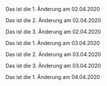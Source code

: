 Das ist die 1. Änderung am 02.04.2020

Das ist die 2. Änderung am 02.04.2020

Das ist die 3. Änderung am 02.04.2020

Das ist die 1. Änderung am 03.04.2020

Das ist die 2. Änderung am 03.04.2020

Das ist die 3. Änderung am 03.04.2020

Das ist die 1. Änderung am 04.04.2020